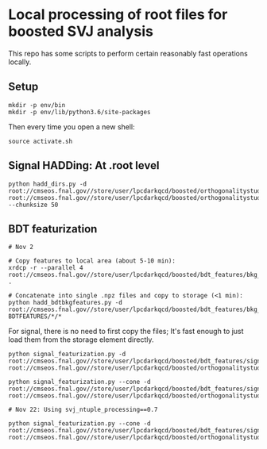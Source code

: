 # Local processing of root files for boosted SVJ analysis

This repo has some scripts to perform certain reasonably fast operations locally.

## Setup

```
mkdir -p env/bin
mkdir -p env/lib/python3.6/site-packages
```

Then every time you open a new shell:

```
source activate.sh
```


## Signal HADDing: At .root level

```
python hadd_dirs.py -d root://cmseos.fnal.gov//store/user/lpcdarkqcd/boosted/orthogonalitystudy/HADD/ root://cmseos.fnal.gov//store/user/lpcdarkqcd/boosted/orthogonalitystudy/TREEMAKER/madpt300_* --chunksize 50
```


## BDT featurization

```
# Nov 2

# Copy features to local area (about 5-10 min):
xrdcp -r --parallel 4 root://cmseos.fnal.gov//store/user/lpcdarkqcd/boosted/bdt_features/bkg_nov03/BDTFEATURES .

# Concatenate into single .npz files and copy to storage (<1 min):
python hadd_bdtbkgfeatures.py -d root://cmseos.fnal.gov//store/user/lpcdarkqcd/boosted/bdt_features/bkg_nov03/HADD BDTFEATURES/*/*
```

For signal, there is no need to first copy the files; It's fast enough to just load them from the storage element directly. 

```
python signal_featurization.py -d root://cmseos.fnal.gov//store/user/lpcdarkqcd/boosted/bdt_features/signal_nov02 root://cmseos.fnal.gov//store/user/lpcdarkqcd/boosted/orthogonalitystudy/HADD/madpt300_*.root

python signal_featurization.py --cone -d root://cmseos.fnal.gov//store/user/lpcdarkqcd/boosted/bdt_features/signal_nov02_truthcone root://cmseos.fnal.gov//store/user/lpcdarkqcd/boosted/orthogonalitystudy/HADD/madpt300_*.root

# Nov 22: Using svj_ntuple_processing==0.7

python signal_featurization.py --cone -d root://cmseos.fnal.gov//store/user/lpcdarkqcd/boosted/bdt_features/signal_nov22_truthcone root://cmseos.fnal.gov//store/user/lpcdarkqcd/boosted/orthogonalitystudy/HADD/madpt300_*.root
```
